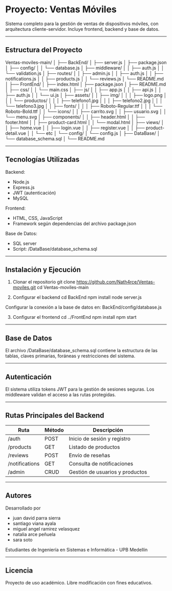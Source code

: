 # Proyecto: Ventas Móviles

Sistema completo para la gestión de ventas de dispositivos móviles, con arquitectura cliente-servidor. Incluye frontend, backend y base de datos.

------------------------------------------------------------
Estructura del Proyecto
------------------------------------------------------------

Ventas-moviles-main/
│
├── BackEnd/
│   ├── server.js
│   ├── package.json
│   ├── config/
│   │   └── database.js
│   ├── middleware/
│   │   ├── auth.js
│   │   └── validation.js
│   ├── routes/
│   │   ├── admin.js
│   │   ├── auth.js
│   │   ├── notifications.js
│   │   ├── products.js
│   │   └── reviews.js
│   └── README.md
│
├── FrontEnd/
│   ├── index.html
│   ├── package.json
│   ├── README.md
│   ├── css/
│   │   └── main.css
│   ├── js/
│   │   ├── app.js
│   │   ├── api.js
│   │   ├── auth.js
│   │   └── ui.js
│   ├── assets/
│   │   ├── img/
│   │   │   ├── logo.png
│   │   │   └── productos/
│   │   │       ├── telefono1.jpg
│   │   │       ├── telefono2.jpg
│   │   │       └── telefono3.jpg
│   │   ├── fonts/
│   │   │   ├── Roboto-Regular.ttf
│   │   │   └── Roboto-Bold.ttf
│   │   └── icons/
│   │       ├── carrito.svg
│   │       ├── usuario.svg
│   │       └── menu.svg
│   ├── components/
│   │   ├── header.html
│   │   ├── footer.html
│   │   ├── product-card.html
│   │   └── modal.html
│   ├── views/
│   │   ├── home.vue
│   │   ├── login.vue
│   │   ├── register.vue
│   │   ├── product-detail.vue
│   │   └── etc
│   └── config/
│       └── config.js
│
├── DataBase/
│   └── database_schema.sql
│
└── README.md

------------------------------------------------------------
Tecnologías Utilizadas
------------------------------------------------------------
Backend:
- Node.js
- Express.js
- JWT (autenticación)
- MySQL

Frontend:
- HTML, CSS, JavaScript
- Framework según dependencias del archivo package.json

Base de Datos:
- SQL server
- Script: /DataBase/database_schema.sql

------------------------------------------------------------
Instalación y Ejecución
------------------------------------------------------------
1. Clonar el repositorio
git clone https://github.com/Nath4rce/Ventas-moviles.git
cd Ventas-moviles-main

2. Configurar el backend
cd BackEnd
npm install
node server.js

Configurar la conexión a la base de datos en:
BackEnd/config/database.js

3. Configurar el frontend
cd ../FrontEnd
npm install
npm start

------------------------------------------------------------
Base de Datos
------------------------------------------------------------
El archivo /DataBase/database_schema.sql contiene la estructura de las tablas,
claves primarias, foráneas y restricciones del sistema.

------------------------------------------------------------
Autenticación
------------------------------------------------------------
El sistema utiliza tokens JWT para la gestión de sesiones seguras.
Los middleware validan el acceso a las rutas protegidas.

------------------------------------------------------------
Rutas Principales del Backend
------------------------------------------------------------
| Ruta             | Método  | Descripción                    |
|------------------|---------|--------------------------------|
| /auth            | POST    | Inicio de sesión y registro    |
| /products        | GET     | Listado de productos           |
| /reviews         | POST    | Envío de reseñas               |
| /notifications   | GET     | Consulta de notificaciones     |
| /admin           | CRUD    | Gestión de usuarios y productos|

------------------------------------------------------------
Autores
------------------------------------------------------------
Desarrollado por

* juan david parra sierra
* santiago viana ayala
* miguel angel ramirez velasquez
* natalia arce peñuela
* sara soto 

Estudiantes de Ingeniería en Sistemas e Informática - UPB Medellín

------------------------------------------------------------
Licencia
------------------------------------------------------------
Proyecto de uso académico. Libre modificación con fines educativos.
